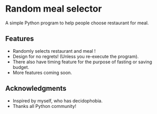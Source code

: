 # Random meal selector
A simple Python program to help people choose restaurant for meal.

## Features
- Randomly selects restaurant and meal !
- Design for no regrets! (Unless you re-execute the program).
- There also have timing feature for the purpose of fasting or saving budget.
- More features coming soon.


## Acknowledgments
- Inspired by myself, who has decidophobia.
- Thanks all Python community!
  

